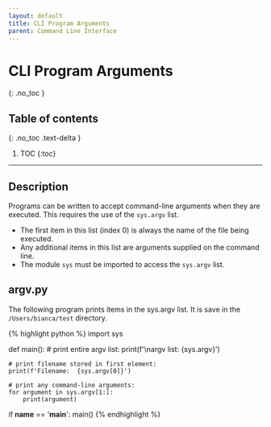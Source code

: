 ```yaml
---
layout: default
title: CLI Program Arguments
parent: Command Line Interface
---
```


# CLI Program Arguments
{: .no_toc }
## Table of contents
{: .no_toc .text-delta }

1. TOC
{:toc}

---

## Description
Programs can be written to accept command-line arguments when they are executed. This requires the use of the `sys.argv` list. 
- The first item in this list (index 0) is always the name of the file being executed. 
- Any additional items in this list are arguments supplied on the command line.
- The module `sys` must be imported to access the `sys.argv` list.

## argv.py
The following program prints items in the sys.argv list. It is save in the `/Users/bianca/test` directory.

{% highlight python %}
import sys

def main():
    # print entire argv list:
    print(f'\nargv list: {sys.argv}')
    
    # print filename stored in first element:
    print(f'Filename:  {sys.argv[0]}')
    
    # print any command-line arguments:
    for argument in sys.argv[1:]:
        print(argument)
    
if __name__ == '__main__':
    main()
{% endhighlight %}


